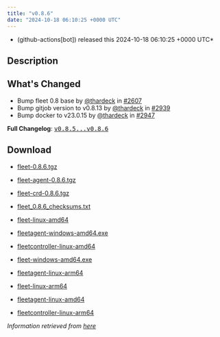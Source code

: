 ```yaml
---
title: "v0.8.6"
date: "2024-10-18 06:10:25 +0000 UTC"
---
```



* (github-actions[bot]) released this 2024-10-18 06:10:25 +0000 UTC*



## Description


<h2>What's Changed</h2>
<ul>
<li>Bump fleet 0.8 base by <a class="user-mention notranslate" data-hovercard-type="user" data-hovercard-url="/users/thardeck/hovercard" data-octo-click="hovercard-link-click" data-octo-dimensions="link_type:self" href="https://github.com/thardeck">@thardeck</a> in <a class="issue-link js-issue-link" data-error-text="Failed to load title" data-id="2392652490" data-permission-text="Title is private" data-url="https://github.com/rancher/fleet/issues/2607" data-hovercard-type="pull_request" data-hovercard-url="/rancher/fleet/pull/2607/hovercard" href="https://github.com/rancher/fleet/pull/2607">#2607</a></li>
<li>Bump gitjob version to v0.8.13 by <a class="user-mention notranslate" data-hovercard-type="user" data-hovercard-url="/users/thardeck/hovercard" data-octo-click="hovercard-link-click" data-octo-dimensions="link_type:self" href="https://github.com/thardeck">@thardeck</a> in <a class="issue-link js-issue-link" data-error-text="Failed to load title" data-id="2570715521" data-permission-text="Title is private" data-url="https://github.com/rancher/fleet/issues/2939" data-hovercard-type="pull_request" data-hovercard-url="/rancher/fleet/pull/2939/hovercard" href="https://github.com/rancher/fleet/pull/2939">#2939</a></li>
<li>Bump docker to v23.0.15 by <a class="user-mention notranslate" data-hovercard-type="user" data-hovercard-url="/users/thardeck/hovercard" data-octo-click="hovercard-link-click" data-octo-dimensions="link_type:self" href="https://github.com/thardeck">@thardeck</a> in <a class="issue-link js-issue-link" data-error-text="Failed to load title" data-id="2575780989" data-permission-text="Title is private" data-url="https://github.com/rancher/fleet/issues/2947" data-hovercard-type="pull_request" data-hovercard-url="/rancher/fleet/pull/2947/hovercard" href="https://github.com/rancher/fleet/pull/2947">#2947</a></li>
</ul>
<p><strong>Full Changelog</strong>: <a class="commit-link" href="https://github.com/rancher/fleet/compare/v0.8.5...v0.8.6"><tt>v0.8.5...v0.8.6</tt></a></p>



## Download


* [fleet-0.8.6.tgz](https://github.com/rancher/fleet/releases/download/v0.8.6/fleet-0.8.6.tgz)

* [fleet-agent-0.8.6.tgz](https://github.com/rancher/fleet/releases/download/v0.8.6/fleet-agent-0.8.6.tgz)

* [fleet-crd-0.8.6.tgz](https://github.com/rancher/fleet/releases/download/v0.8.6/fleet-crd-0.8.6.tgz)

* [fleet_0.8.6_checksums.txt](https://github.com/rancher/fleet/releases/download/v0.8.6/fleet_0.8.6_checksums.txt)

* [fleet-linux-amd64](https://github.com/rancher/fleet/releases/download/v0.8.6/fleet-linux-amd64)

* [fleetagent-windows-amd64.exe](https://github.com/rancher/fleet/releases/download/v0.8.6/fleetagent-windows-amd64.exe)

* [fleetcontroller-linux-amd64](https://github.com/rancher/fleet/releases/download/v0.8.6/fleetcontroller-linux-amd64)

* [fleet-windows-amd64.exe](https://github.com/rancher/fleet/releases/download/v0.8.6/fleet-windows-amd64.exe)

* [fleetagent-linux-arm64](https://github.com/rancher/fleet/releases/download/v0.8.6/fleetagent-linux-arm64)

* [fleet-linux-arm64](https://github.com/rancher/fleet/releases/download/v0.8.6/fleet-linux-arm64)

* [fleetagent-linux-amd64](https://github.com/rancher/fleet/releases/download/v0.8.6/fleetagent-linux-amd64)

* [fleetcontroller-linux-arm64](https://github.com/rancher/fleet/releases/download/v0.8.6/fleetcontroller-linux-arm64)




*Information retrieved from [here](https://github.com/rancher/fleet/releases/tag/v0.8.6)*

